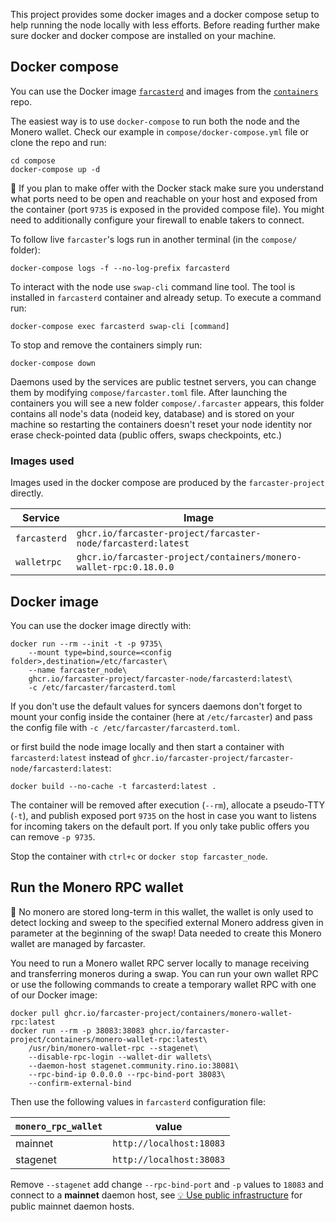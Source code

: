 This project provides some docker images and a docker compose setup to help running the node locally with less efforts. Before reading further make sure docker and docker compose are installed on your machine.

## Docker compose

You can use the Docker image [`farcasterd`](https://github.com/farcaster-project/farcaster-node/pkgs/container/farcaster-node%2Ffarcasterd) and images from the [`containers`](https://github.com/orgs/farcaster-project/packages?repo_name=containers) repo.

The easiest way is to use `docker-compose` to run both the node and the Monero wallet. Check our example in `compose/docker-compose.yml` file or clone the repo and run:

```
cd compose
docker-compose up -d
```

:mag_right: If you plan to make offer with the Docker stack make sure you understand what ports need to be open and reachable on your host and exposed from the container (port `9735` is exposed in the provided compose file). You might need to additionally configure your firewall to enable takers to connect.

To follow live `farcaster`'s logs run in another terminal (in the `compose/` folder):

```
docker-compose logs -f --no-log-prefix farcasterd
```

To interact with the node use `swap-cli` command line tool. The tool is installed in `farcasterd` container and already setup. To execute a command run:

```
docker-compose exec farcasterd swap-cli [command]
```

To stop and remove the containers simply run:

```
docker-compose down
```

Daemons used by the services are public testnet servers, you can change them by modifying `compose/farcaster.toml` file. After launching the containers you will see a new folder `compose/.farcaster` appears, this folder contains all node's data (nodeid key, database) and is stored on your machine so restarting the containers doesn't reset your node identity nor erase check-pointed data (public offers, swaps checkpoints, etc.)

### Images used

Images used in the docker compose are produced by the `farcaster-project` directly.

| Service      | Image                                                             |
| ------------ | ----------------------------------------------------------------- |
| `farcasterd` | `ghcr.io/farcaster-project/farcaster-node/farcasterd:latest`      |
| `walletrpc`  | `ghcr.io/farcaster-project/containers/monero-wallet-rpc:0.18.0.0` |

## Docker image

You can use the docker image directly with:

```
docker run --rm --init -t -p 9735\
    --mount type=bind,source=<config folder>,destination=/etc/farcaster\
    --name farcaster_node\
    ghcr.io/farcaster-project/farcaster-node/farcasterd:latest\
    -c /etc/farcaster/farcasterd.toml
```

If you don't use the default values for syncers daemons don't forget to mount your config inside the container (here at `/etc/farcaster`) and pass the config file with `-c /etc/farcaster/farcasterd.toml`.

or first build the node image locally and then start a container with `farcasterd:latest` instead of `ghcr.io/farcaster-project/farcaster-node/farcasterd:latest`:

```
docker build --no-cache -t farcasterd:latest .
```

The container will be removed after execution (`--rm`), allocate a pseudo-TTY (`-t`), and publish exposed port `9735` on the host in case you want to listens for incoming takers on the default port. If you only take public offers you can remove `-p 9735`.

Stop the container with `ctrl+c` or `docker stop farcaster_node`.

## Run the Monero RPC wallet

:mega: No monero are stored long-term in this wallet, the wallet is only used to detect locking and sweep to the specified external Monero address given in parameter at the beginning of the swap! Data needed to create this Monero wallet are managed by farcaster.

You need to run a Monero wallet RPC server locally to manage receiving and transferring moneros during a swap. You can run your own wallet RPC or use the following commands to create a temporary wallet RPC with one of our Docker image:

```
docker pull ghcr.io/farcaster-project/containers/monero-wallet-rpc:latest
docker run --rm -p 38083:38083 ghcr.io/farcaster-project/containers/monero-wallet-rpc:latest\
    /usr/bin/monero-wallet-rpc --stagenet\
    --disable-rpc-login --wallet-dir wallets\
    --daemon-host stagenet.community.rino.io:38081\
    --rpc-bind-ip 0.0.0.0 --rpc-bind-port 38083\
    --confirm-external-bind
```

Then use the following values in `farcasterd` configuration file:

| `monero_rpc_wallet` | value                    |
| ------------------- | ------------------------ |
| mainnet             | `http://localhost:18083` |
| stagenet            | `http://localhost:38083` |

Remove `--stagenet` add change `--rpc-bind-port` and `-p` values to `18083` and connect to a **mainnet** daemon host, see [:bulb: Use public infrastructure](./Home) for public mainnet daemon hosts.